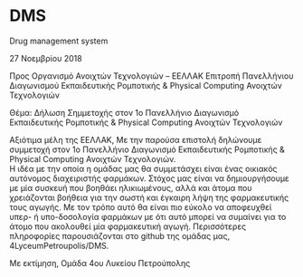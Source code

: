 # DMS
Drug management system

27 Νοεμβρίου 2018

Προς
Οργανισμό Ανοιχτών Τεχνολογιών – ΕΕΛΛΑΚ
Επιτροπή Πανελλήνιου Διαγωνισμού Εκπαιδευτικής Ρομποτικής & Physical Computing Ανοιχτών Τεχνολογιών

Θέμα: Δήλωση Σημμετοχής στον 1ο Πανελλήνιο Διαγωνισμό Εκπαιδευτικής Ρομποτικής & Physical Computing Ανοιχτών Τεχνολογιών

Αξιότιμα μέλη της ΕΕΛΛΑΚ,
Με την παρούσα επιστολή δηλώνουμε συμμετοχή στον 1ο Πανελλήνιο Διαγωνισμό Εκπαιδευτικής Ρομποτικής & Physical Computing Ανοιχτών Τεχνολογιών.  
Η ιδέα με την οποία η ομάδας μας θα συμμετάσχει είναι ένας οικιακός αυτόνομος διαχειριστής φαρμάκων.  Στόχος μας είναι να δημιουργήσουμε με μία συσκευή που βοηθάει ηλικιωμένους, αλλά και άτομα που χρειάζονται βοήθεια για την σωστή και έγκαιρη λήψη της φαρμακευτικής τους αγωγής.  Με τον τρόπο αυτό θα είναι πιο εύκολο να αποφευχθεί υπερ- ή υπο-δοσολογία φαρμάκων με ότι αυτό μπορεί να συμαίνει για το άτομο που ακολουθεί μία φαρμακευτική αγωγή.
Περισσότερες πληροφορίες παρουσιάζονται στο github της ομάδας μας, 4LyceumPetroupolis/DMS. 

Με εκτίμηση,
Ομάδα 4ου Λυκείου Πετρούπολης
